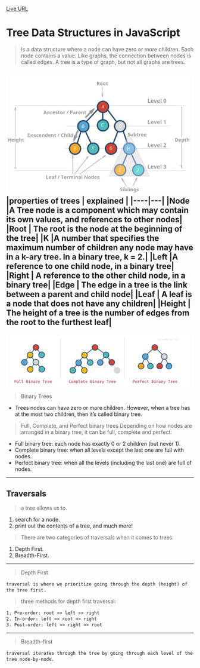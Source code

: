 [Live URL](https://mujahedyousef.github.io/advanced-js-reading-notes.-/day_13/class_13.html)

# Tree Data Structures in JavaScript

> Is a data structure where a node can have zero or more children. Each node contains a value. Like graphs, the connection between nodes is called edges. A tree is a type of graph, but not all graphs are trees.

![tree](/day_13/tree.png)
|properties of trees | explained |
|----|---|
|Node |A Tree node is a component which may contain its own values, and references to other nodes|
|Root | The root is the node at the beginning of the tree|
|K  |A number that specifies the maximum number of children any node may have in a k-ary tree. In a binary tree, k = 2.|
|Left  |A reference to one child node, in a binary tree|
|Right | A reference to the other child node, in a binary tree|
|Edge | The edge in a tree is the link between a parent and child node|
|Leaf | A leaf is a node that does not have any children|
|Height | The height of a tree is the number of edges from the root to the furthest leaf|
-----
![typse](./types.png)
> Binary Trees

* Trees nodes can have zero or more children. However, when a tree has at the most two children, then it’s called binary tree.

> Full, Complete, and Perfect binary trees
Depending on how nodes are arranged in a binary tree, it can be full, complete and perfect:

* Full binary tree: each node has exactly 0 or 2 children (but never 1).
* Complete binary tree: when all levels except the last one are full with nodes.
* Perfect binary tree: when all the levels (including the last one) are full of nodes.

-------------

## Traversals

 > a tree allows us to.

 1. search for a node.
 2. print out the contents of a tree, and much more!

   >There are two categories of traversals when it comes to trees:

1. Depth First.
2. Breadth-First.

-----
> Depth First

```
traversal is where we prioritize going through the depth (height) of the tree first.
```

> three methods for depth first traversal:

```
1. Pre-order: root >> left >> right
2. In-order: left >> root >> right
3. Post-order: left >> right >> root
```

----

> Breadth-first

```
traversal iterates through the tree by going through each level of the tree node-by-node.
```



